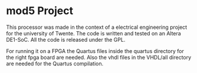 # mod5 Project
This processor was made in the context of a electrical engineering project for the university of Twente. The code is written and tested on an Altera DE1-SoC. All the code  is released under the GPL. 

For running it on a FPGA the Quartus files inside the quartus directory for the right fpga board are needed. Also the vhdl files in the VHDL/all directory are needed for the Quartus compilation. 
